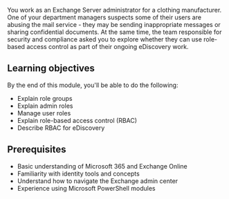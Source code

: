 You work as an Exchange Server administrator for a clothing manufacturer. One of your department managers suspects some of their users are abusing the mail service - they may be sending inappropriate messages or sharing confidential documents. At the same time, the team responsible for security and compliance asked you to explore whether they can use role-based access control as part of their ongoing eDiscovery work. 

## Learning objectives
By the end of this module, you'll be able to do the following: 

- Explain role groups
- Explain admin roles
- Manage user roles
- Explain role-based access control (RBAC)
- Describe RBAC for eDiscovery

## Prerequisites

 - Basic understanding of Microsoft 365 and Exchange Online
 - Familiarity with identity tools and concepts
 - Understand how to navigate the Exchange admin center
 - Experience using Microsoft PowerShell modules
